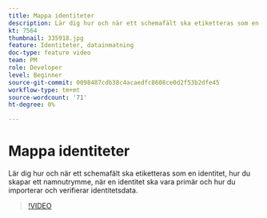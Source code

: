 ```yaml
---
title: Mappa identiteter
description: Lär dig hur och när ett schemafält ska etiketteras som en identitet och hur du skapar ett namnutrymme. Lär dig när du ska göra en identitet primär och hur du importerar och verifierar identitetsdata.
kt: 7564
thumbnail: 335918.jpg
feature: Identiteter, datainmatning
doc-type: feature video
team: PM
role: Developer
level: Beginner
source-git-commit: 0098487cdb38c4acaedfc8608ce0d2f53b2dfe45
workflow-type: tm+mt
source-wordcount: '71'
ht-degree: 0%

---
```



# Mappa identiteter

Lär dig hur och när ett schemafält ska etiketteras som en identitet, hur du skapar ett namnutrymme, när en identitet ska vara primär och hur du importerar och verifierar identitetsdata.

>[!VIDEO](https://video.tv.adobe.com/v/335918?quality=12)
